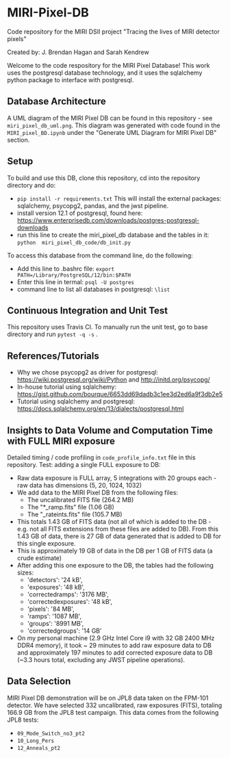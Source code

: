 # MIRI-Pixel-DB
Code repository for the MIRI DSII project "Tracing the lives of MIRI detector pixels"

Created by: J. Brendan Hagan and Sarah Kendrew

Welcome to the code respository for the MIRI Pixel Database! This work uses the postgresql database technology, and it uses the sqlalchemy python package to interface with postgresql. 

## Database Architecture
A UML diagram of the MIRI Pixel DB can be found in this repository - see `miri_pixel_db_uml.png`. This diagram was generated with code found in the `MIRI_pixel_BD.ipynb` under the "Generate UML Diagram for MIRI Pixel DB" section.

## Setup 
To build and use this DB, clone this repository, cd into the repository directory and do:
- `pip install -r requirements.txt`
This will install the external packages: sqlalchemy, psycopg2, pandas, and the jwst pipeline.
- install version 12.1 of postgresql, found here: https://www.enterprisedb.com/downloads/postgres-postgresql-downloads 
- run this line to create the miri_pixel_db database and the tables in it: `python  miri_pixel_db_code/db_init.py`

To access this database from the command line, do the following:
- Add this line to .bashrc file:  `export PATH=/Library/PostgreSQL/12/bin:$PATH`
- Enter this line in termal: `psql -U postgres`
- command line to list all databases in postgresql:  `\list`

## Continuous Integration and Unit Test
This repository uses Travis CI. To manually run the unit test, go to base directory and run  ```pytest -q -s``` .

## References/Tutorials
 - Why we chose psycopg2 as driver for postgresql: https://wiki.postgresql.org/wiki/Python and http://initd.org/psycopg/
 - In-house tutorial using sqlalchemy: https://gist.github.com/bourque/6653dd69dadb3c1ee3d2ed6a9f3db2e5
 - Tutorial using sqlalchemy and postgresql: https://docs.sqlalchemy.org/en/13/dialects/postgresql.html

## Insights to Data Volume and Computation Time with FULL MIRI exposure
Detailed timing / code profiling in `code_profile_info.txt` file in this repository.
Test: adding a single FULL exposure to DB:
- Raw data exposure is FULL array, 5 integrations with 20 groups each - raw data has dimensions (5, 20, 1024, 1032)
- We add data to the MIRI Pixel DB from the following files:
    -  The uncalibrated FITS file (264.2 MB) 
    -  The "*_ramp.fits" file (1.06 GB)
    -  The "_rateints.fits" file (105.7 MB) 
- This totals 1.43 GB of FITS data (not all of which is added to the DB - e.g. not all FITS extensions from these files are added to DB). From this 1.43 GB of data, there is 27 GB of data generated that is added to DB for this single exposure.
- This is approximately 19 GB of data in the DB per 1 GB of FITS data (a crude estimate)
- After adding this one exposure to the DB, the tables had the following sizes:
    - 'detectors': '24 kB',
    - 'exposures': '48 kB',
    - 'correctedramps': '3176 MB',
    - 'correctedexposures': '48 kB',
    - 'pixels': '84 MB',
    - 'ramps': '1087 MB',
    - 'groups': '8991 MB',
    - 'correctedgroups': '14 GB'
- On my personal machine (2.9 GHz Intel Core i9  with 32 GB 2400 MHz DDR4 memory), it took ~ 29 minutes to add raw exposure data to DB and approximately 197 minutes to add corrected exposure data to DB (~3.3 hours total, excluding any JWST pipeline operations). 

## Data Selection
MIRI Pixel DB demonstration will be on JPL8 data taken on the FPM-101 detector. We have selected 332 uncalibrated, raw exposures (FITS), totaling 166.9 GB from the JPL8 test campaign. This data comes from the following JPL8 tests:
- `09_Mode_Switch_no3_pt2`
- `10_Long_Pers`
- `12_Anneals_pt2`
